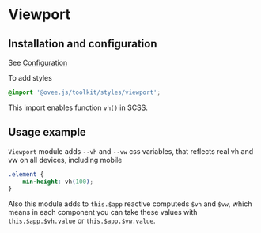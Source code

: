 # Viewport

## Installation and configuration

See [Configuration](/docs/components_installation.md#modules)

To add styles

```scss
@import '@ovee.js/toolkit/styles/viewport';
```

This import enables function `vh()` in SCSS.

## Usage example

`Viewport` module adds `--vh` and `--vw` css variables, that reflects real vh and vw on all devices, including mobile

```css
.element {
	min-height: vh(100);
}
```

Also this module adds to `this.$app` reactive computeds `$vh` and `$vw`, which means in each component you can take these values with `this.$app.$vh.value` or `this.$app.$vw.value`.
